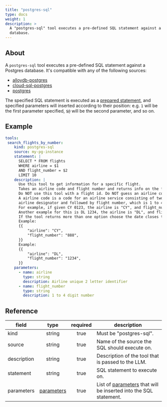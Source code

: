 ```yaml
---
title: "postgres-sql"
type: docs
weight: 1
description: > 
  A "postgres-sql" tool executes a pre-defined SQL statement against a Postgres
  database.
---
```


## About

A `postgres-sql` tool executes a pre-defined SQL statement against a Postgres
database. It's compatible with any of the following sources:
- [alloydb-postgres](../sources/alloydb-pg.md)
- [cloud-sql-postgres](../sources/cloud-sql-pg.md)
- [postgres](../sources/postgres.md)

The specified SQL statement is executed as a [prepared statement][pg-prepare],
and specified parameters will inserted according to their position: e.g. `1`
will be the first parameter specified, `$@` will be the second parameter, and so
on.


[pg-prepare]: https://www.postgresql.org/docs/current/sql-prepare.html

## Example

```yaml
tools:
 search_flights_by_number:
    kind: postgres-sql
    source: my-pg-instance
    statement: |
      SELECT * FROM flights
      WHERE airline = $1
      AND flight_number = $2
      LIMIT 10
    description: |
      Use this tool to get information for a specific flight.
      Takes an airline code and flight number and returns info on the flight.
      Do NOT use this tool with a flight id. Do NOT guess an airline code or flight number.
      A airline code is a code for an airline service consisting of two-character
      airline designator and followed by flight number, which is 1 to 4 digit number.
      For example, if given CY 0123, the airline is "CY", and flight_number is "123".
      Another example for this is DL 1234, the airline is "DL", and flight_number is "1234".
      If the tool returns more than one option choose the date closes to today.
      Example:
      {{
          "airline": "CY",
          "flight_number": "888",
      }}
      Example:
      {{
          "airline": "DL",
          "flight_number": "1234",
      }}
    parameters:
      - name: airline
        type: string
        description: Airline unique 2 letter identifier
      - name: flight_number
        type: string
        description: 1 to 4 digit number
```

## Reference

| **field**   |                  **type**                  | **required** | **description**                                                                                  |
|-------------|:------------------------------------------:|:------------:|--------------------------------------------------------------------------------------------------|
| kind        |                   string                   |     true     | Must be "postgres-sql".                                                                          |
| source      |                   string                   |     true     | Name of the source the SQL should execute on.                                                    |
| description |                   string                   |     true     | Description of the tool that is passed to the LLM.                                               |
| statement   |                   string                   |     true     | SQL statement to execute on.                                                                     |
| parameters  | [parameters](_index#specifying-parameters) |     true     | List of [parameters](_index#specifying-parameters) that will be inserted into the SQL statement. |



